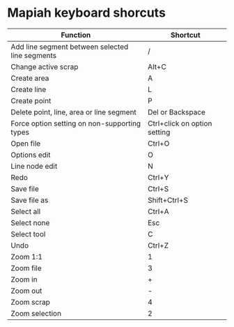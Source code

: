 # Mapiah keyboard shorcuts

| Function | Shortcut |
| ----------- | ----------- |
| Add line segment between selected line segments | / |
| Change active scrap | Alt+C |
| Create area | A |
| Create line | L |
| Create point | P |
| Delete point, line, area or line segment | Del or Backspace |
| Force option setting on non-supporting types | Ctrl+click on option setting |
| Open file | Ctrl+O |
| Options edit | O |
| Line node edit | N |
| Redo | Ctrl+Y |
| Save file | Ctrl+S |
| Save file as | Shift+Ctrl+S |
| Select all | Ctrl+A |
| Select none | Esc |
| Select tool | C |
| Undo | Ctrl+Z |
| Zoom 1:1 | 1 |
| Zoom file | 3 |
| Zoom in | + |
| Zoom out | - |
| Zoom scrap | 4 |
| Zoom selection | 2 |
